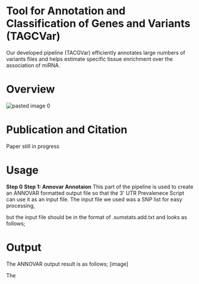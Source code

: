 # Tool for Annotation and Classification of Genes and Variants (TAGCVar)
Our developed pipeline (TACGVar) efficiently annotates large numbers of variants files  and helps estimate specific tissue enrichment over the association of miRNA.
# **Overview**
![pasted image 0](https://user-images.githubusercontent.com/80075365/123517696-76a2e400-d670-11eb-917d-bb1560d1e560.png)



# **Publication and Citation**
Paper still in progress
# **Usage**
**Step 0**
**Step 1: Annovar Annotaion**
This part of the pipeline is used to create an ANNOVAR formatted output file so that the 3' UTR Prevalenece Script can use it as an input file. 
The input file we used was a SNP list for easy processing,

but the input file should be in the format of .sumstats.add.txt and looks as follows;

# **Output**
The ANNOVAR output result is as follows;
[image]

The 
